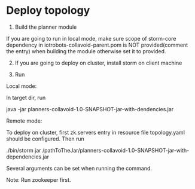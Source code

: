 Deploy topology
===============

1. Build the planner module

If you are going to run in local mode, make sure scope of storm-core dependency in iotrobots-collavoid-parent.pom is NOT provided(comment the entry) when building the module otherwise set it to provided.

2. If you are going to deploy on cluster, install storm on client machine

3. Run

Local mode:

In target dir, run 

java -jar planners-collavoid-1.0-SNAPSHOT-jar-with-dendencies.jar

Remote mode:

To deploy on cluster, first zk.servers entry in resource file topology.yaml should be configured. Then run 

./bin/storm jar /pathToTheJar/planners-collavoid-1.0-SNAPSHOT-jar-with-dependencies.jar

Several arguments can be set when running the command.

Note: Run zookeeper first.
